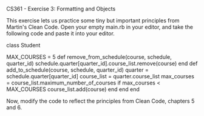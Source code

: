 CS361 - Exercise 3: Formatting and Objects

This exercise lets us practice some tiny but important principles from Martin's Clean Code.
Open your empty main.rb in your editor, and take the following code and paste it into your editor.

class Student




  MAX_COURSES = 5
  def remove_from_schedule(course, schedule, quarter_id)
    schedule.quarter[quarter_id].course_list.remove(course)
  end
  def add_to_schedule(course, schedule, quarter_id)
    quarter     = schedule.quarter[quarter_id]
    course_list = quarter.course_list
    max_courses = course_list.maximum_number_of_courses
    if max_courses < MAX_COURSES
        course_list.add(course)
    end
    end
end

























Now, modify the code to reflect the principles from Clean Code, chapters 5 and 6.